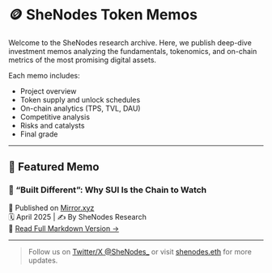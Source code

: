# 🪙 SheNodes Token Memos

Welcome to the SheNodes research archive. Here, we publish deep-dive investment memos analyzing the fundamentals, tokenomics, and on-chain metrics of the most promising digital assets.

Each memo includes:
- Project overview
- Token supply and unlock schedules
- On-chain analytics (TPS, TVL, DAU)
- Competitive analysis
- Risks and catalysts
- Final grade

---

## 📌 Featured Memo

### 🔎 “Built Different”: Why SUI Is the Chain to Watch  
📍 Published on [Mirror.xyz](https://mirror.xyz/shenodes.eth/xu4jCAL5miouUYnPe73LRj1T9GYGD7X1rNL8IbMVD8Y)  
🗓️ April 2025  |  ✍️ By SheNodes Research  
🔗 [Read Full Markdown Version →](./mirror_sui_analysis.md)

---

> Follow us on [Twitter/X @SheNodes_](https://twitter.com/SheNodes_) or visit [shenodes.eth](https://mirror.xyz/shenodes.eth) for more updates.
